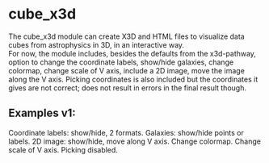 # cube_x3d
The cube_x3d module can create X3D and HTML files to visualize data cubes from astrophysics in 3D, in an interactive way.<br/>
For now, the module includes, besides the defaults from the x3d-pathway, option to change the coordinate labels, show/hide galaxies, 
change colormap, change scale of V axis, include a 2D image, move the image along the V axis. Picking coordinates is also included but the coordinates 
it gives are not correct; does not result in errors in the final result though.

## Examples v1:
Coordinate labels: show/hide, 2 formats. Galaxies: show/hide points or labels. 2D image: show/hide, move along V axis. Change colormap. Change scale of V axis. Picking disabled.


